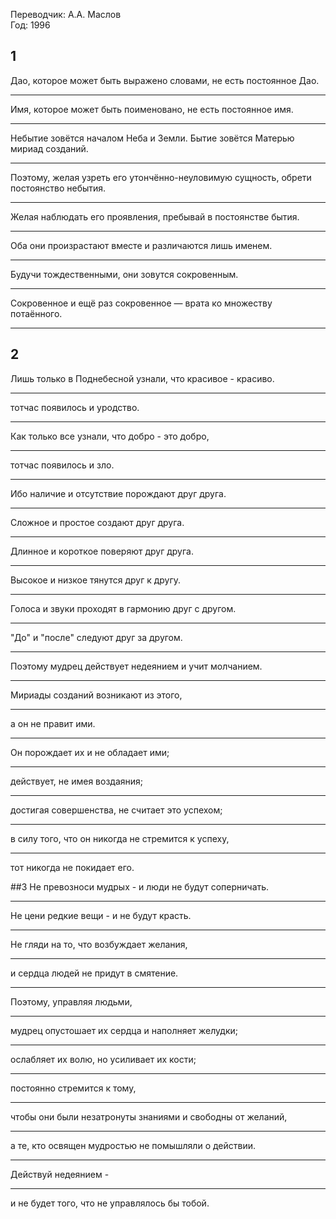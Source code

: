 Переводчик: А.А. Маслов  
Год: 1996  

## 1
Дао, которое может быть выражено словами, не есть постоянное Дао.
___
Имя, которое может быть поименовано, не есть постоянное имя.
___
Небытие зовётся началом Неба и Земли. Бытие зовётся Матерью мириад созданий.
___
Поэтому, желая узреть его утончённо-неуловимую сущность, обрети постоянство небытия.
___
Желая наблюдать его проявления, пребывай в постоянстве бытия.
___
Оба они произрастают вместе и различаются лишь именем.
___
Будучи тождественными, они зовутся сокровенным.
___
Сокровенное и ещё раз сокровенное — врата ко множеству потаённого.
___
  
## 2
Лишь только в Поднебесной узнали, что красивое - красиво.
___
тотчас появилось и уродство.
___
Как только все узнали, что добро - это добро,
___
тотчас появилось и зло.
___
Ибо наличие и отсутствие порождают друг друга.
___
Сложное и простое создают друг друга.
___
Длинное и короткое поверяют друг друга.
___
Высокое и низкое тянутся друг к другу.
___
Голоса и звуки проходят в гармонию друг с другом.
___
"До" и "после" следуют друг за другом.
___
Поэтому мудрец действует недеянием и учит молчанием.
___
Мириады созданий возникают из этого,
___
а он не правит ими.
___
Он порождает их и не обладает ими;
___
действует, не имея воздаяния;
___
достигая совершенства, не считает это успехом;
___
в силу того, что он никогда не стремится к успеху,
___
тот никогда не покидает его.

##3
Не превозноси мудрых - и люди не будут соперничать.
___
Не цени редкие вещи - и не будут красть.
___
Не гляди на то, что возбуждает желания,
___
и сердца людей не придут в смятение.
___
Поэтому, управляя людьми,
___
мудрец опустошает их сердца и наполняет желудки;
___
ослабляет их волю, но усиливает их кости;
___
постоянно стремится к тому,
___
чтобы они были незатронуты знаниями и свободны от желаний,
___
а те, кто освящен мудростью не помышляли о действии.
___
Действуй недеянием -
___
и не будет того, что не управлялось бы тобой.

